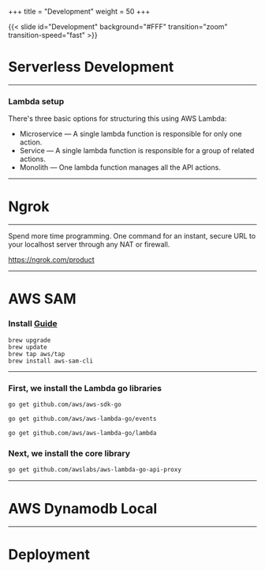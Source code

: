 +++
title = "Development"
weight = 50
+++

{{< slide id="Development" background="#FFF" transition="zoom" transition-speed="fast" >}}


# Serverless Development

---

### Lambda setup 

There's three basic options for structuring this using AWS Lambda:

* Microservice — A single lambda function is responsible for only one action. 
* Service  — A single lambda function is responsible for a group of related actions. 
* Monolith  — One lambda function manages all the API actions.

---


# Ngrok 

---

Spend more time programming. One command for an instant, secure URL to your localhost server through any NAT or firewall.

https://ngrok.com/product

---

# AWS SAM
### Install [Guide](https://docs.aws.amazon.com/serverless-application-model/latest/developerguide/serverless-sam-cli-install.html)

```
brew upgrade
brew update
brew tap aws/tap
brew install aws-sam-cli
```

---

### First, we install the Lambda go libraries

```bash
go get github.com/aws/aws-sdk-go
```
```bash
go get github.com/aws/aws-lambda-go/events
```
```bash
go get github.com/aws/aws-lambda-go/lambda
```

### Next, we install the core library
```bash
go get github.com/awslabs/aws-lambda-go-api-proxy
```

---

# AWS Dynamodb Local

---

# Deployment
